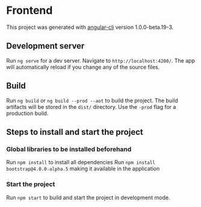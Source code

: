 # Frontend

This project was generated with [angular-cli](https://github.com/angular/angular-cli) version 1.0.0-beta.19-3.

## Development server
Run `ng serve` for a dev server. Navigate to `http://localhost:4200/`. The app will automatically reload if you change any of the source files.

## Build

Run `ng build` or `ng build --prod --aot`  to build the project. The build artifacts will be stored in the `dist/` directory. Use the `-prod` flag for a production build.


## Steps to install and start the project
### Global libraries to be installed beforehand 

Run `npm install` to install all dependencies
Run `npm install bootstrap@4.0.0-alpha.5` making it available in the application

### Start the project

Run `npm start` to build and start the project in development mode.

 